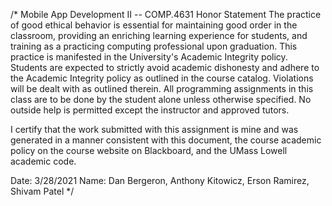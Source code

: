 /*
Mobile App Development II -- COMP.4631 Honor Statement
The practice of good ethical behavior is essential for maintaining good order in the classroom, providing an enriching learning experience for students, and training as a practicing computing professional upon graduation. This practice is manifested in the University's Academic Integrity policy. Students are expected to strictly avoid academic dishonesty and adhere to the Academic Integrity policy as outlined in the course catalog. Violations will be dealt with as outlined therein. All programming assignments in this class are to be done by the student alone unless otherwise specified. No outside help is permitted except the instructor and approved tutors.
     
I certify that the work submitted with this assignment is mine and was generated in a manner consistent with this document, the course academic policy on the course website on Blackboard, and the UMass Lowell academic code.

Date: 3/28/2021
Name: Dan Bergeron, Anthony Kitowicz, Erson Ramirez, Shivam Patel
*/

